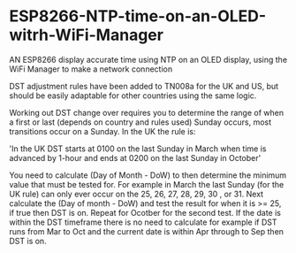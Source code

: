 # ESP8266-NTP-time-on-an-OLED-witrh-WiFi-Manager
AN ESP8266 display accurate time using NTP on an OLED display, using the WiFi Manager to make a network connection

DST adjustment rules have been added to TN008a for the UK and US, but should be easily adaptable for other countries using the same logic.

Working out DST change over requires you to determine the range of when a first or last (depends on country and rules used) Sunday occurs, most transitions occur on a Sunday. In the UK the rule is:

'In the UK DST starts at 0100 on the last Sunday in March when time is advanced by 1-hour and ends at 0200 on the last Sunday in October'

You need to calculate (Day of Month - DoW) to then determine the minimum value that must be tested for. For example in March the last Sunday (for the UK rule) can only ever occur on the 25, 26, 27, 28, 29, 30 , or 31. Next calculate the (Day of month - DoW) and test the result for when it is >= 25, if true then DST is on. Repeat for Ocotber for the second test. If the date is within the DST timeframe there is no need to calculate for example if DST runs from Mar to Oct and the current date is within Apr through to Sep then DST is on.

